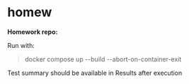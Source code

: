# homew
**Homework repo:**

Run with:

> docker compose up --build --abort-on-container-exit

Test summary should be available in Results after execution
